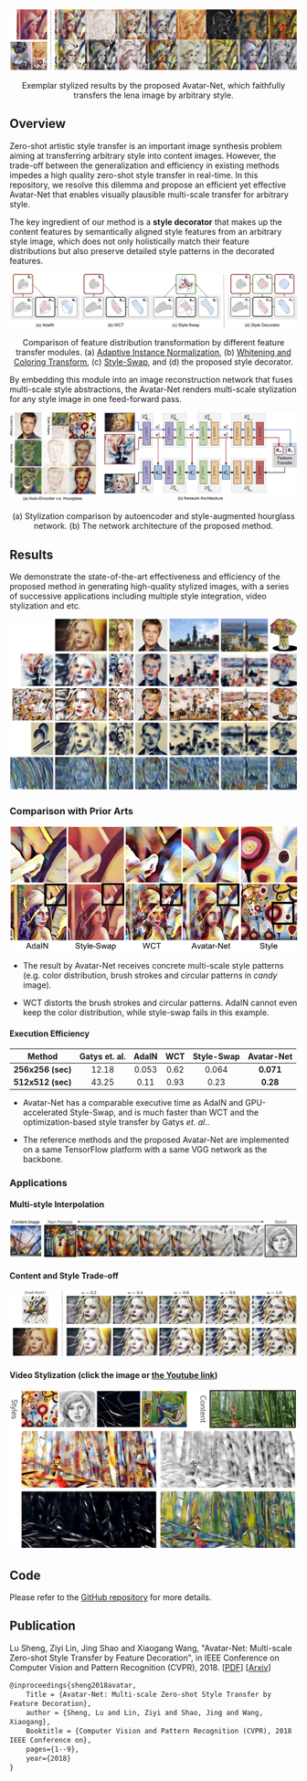 [teaser]: ./figures/teaser.png
![teaser]
<p align = 'center'>
Exemplar stylized results by the proposed Avatar-Net, which faithfully transfers the lena image by arbitrary style.
</p>

## Overview

Zero-shot artistic style transfer is an important image synthesis problem aiming at transferring arbitrary style into content images. However, the trade-off between the generalization and efficiency in existing methods impedes a high quality zero-shot style transfer in real-time. In this repository, we resolve this dilemma and propose an efficient yet effective Avatar-Net that enables visually plausible multi-scale transfer for arbitrary style.

The key ingredient of our method is a __style decorator__ that makes up the content features by semantically aligned style features from an arbitrary style image, which does not only holistically match their feature distributions but also preserve detailed style patterns in the decorated features.

[style_decorator]: ./figures/style_decorator.png
![style_decorator]
<p align = 'center'>
Comparison of feature distribution transformation by different feature transfer modules. (a) <a href="https://arxiv.org/abs/1703.06868">Adaptive Instance Normalization</a>, (b) <a href="https://arxiv.org/abs/1705.08086">Whitening and Coloring Transform</a>, (c) <a href="https://arxiv.org/abs/1612.04337">Style-Swap</a>, and (d) the proposed style decorator.
</p>

By embedding this module into an image reconstruction network that fuses multi-scale style abstractions, the Avatar-Net renders multi-scale stylization for any style image in one feed-forward pass. 

[network]: ./figures/network_architecture_with_comparison.png
![network]
<p align = 'center'>
(a) Stylization comparison by autoencoder and style-augmented hourglass network. (b) The network architecture of the proposed method.
</p>

## Results

We demonstrate the state-of-the-art effectiveness and efficiency of the proposed method in generating high-quality stylized images, with a series of successive applications including multiple style integration, video stylization and etc.

[image_results]: ./figures/image_results.png
![image_results]

### Comparison with Prior Arts

<p align='center'><img src="figures/closed_ups.png" width="640"></p>

- The result by Avatar-Net receives concrete multi-scale style patterns (e.g. color distribution, brush strokes and circular patterns in _candy_ image).

- WCT distorts the brush strokes and circular patterns. AdaIN cannot even keep the color distribution, while style-swap fails in this example.

#### Execution Efficiency
|Method| Gatys et. al. | AdaIN | WCT | Style-Swap | __Avatar-Net__ |
| :---:  | :---:       | :---: | :---: | :---:    | :---:         |
| __256x256 (sec)__ | 12.18 | 0.053 | 0.62 | 0.064 | __0.071__ |
| __512x512 (sec)__ | 43.25 | 0.11 | 0.93 | 0.23 | __0.28__ |

- Avatar-Net has a comparable executive time as AdaIN and GPU-accelerated Style-Swap, and is much faster than WCT and the optimization-based style transfer by Gatys _et. al._.

- The reference methods and the proposed Avatar-Net are implemented on a same TensorFlow platform with a same VGG network as the backbone.

### Applications
#### Multi-style Interpolation
[style_interpolation]: ./figures/style_interpolation.png
![style_interpolation]

#### Content and Style Trade-off
[trade_off]: ./figures/trade_off.png
![trade_off]

#### Video Stylization (click the image or [the Youtube link](https://youtu.be/amaeqbw6TeA))
[video_snapshot]: ./figures/snapshot.png
[![video_snapshot]](https://youtu.be/amaeqbw6TeA)

## Code

Please refer to the [GitHub repository]() for more details. 

## Publication

Lu Sheng, Ziyi Lin, Jing Shao and Xiaogang Wang, "Avatar-Net: Multi-scale Zero-shot Style Transfer by Feature Decoration", in IEEE Conference on Computer Vision and Pattern Recognition (CVPR), 2018.  [[PDF]()]  [[Arxiv]()]

```
@inproceedings{sheng2018avatar,
    Title = {Avatar-Net: Multi-scale Zero-shot Style Transfer by Feature Decoration},
    author = {Sheng, Lu and Lin, Ziyi and Shao, Jing and Wang, Xiaogang},
    Booktitle = {Computer Vision and Pattern Recognition (CVPR), 2018 IEEE Conference on},
    pages={1--9},
    year={2018}
}
```
